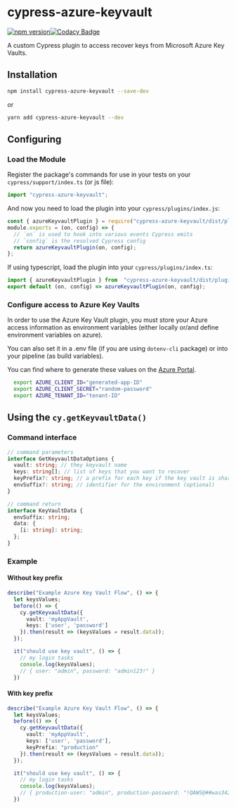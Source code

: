 # cypress-azure-keyvault

[![npm version](https://badge.fury.io/js/cypress-azure-keyvault.svg)](https://badge.fury.io/js/cypress-azure-keyvault)[![Codacy Badge](https://app.codacy.com/project/badge/Grade/80c98201d9d44cedbd999251c609a8f5)](https://www.codacy.com/gh/prma85/cypress-azure-keyvault/dashboard?utm_source=github.com&amp;utm_medium=referral&amp;utm_content=prma85/cypress-azure-keyvault&amp;utm_campaign=Badge_Grade)

A custom Cypress plugin to access recover keys from Microsoft Azure Key Vaults.

## Installation

```bash
npm install cypress-azure-keyvault --save-dev
```

or

```bash
yarn add cypress-azure-keyvault --dev
```

## Configuring

### Load the Module

Register the package's commands for use in your tests on your `cypress/support/index.ts` (or js file):

```ts
import "cypress-azure-keyvault";
```

And now you need to load the plugin into your `cypress/plugins/index.js`:

```js
const { azureKeyvaultPlugin } = require("cypress-azure-keyvault/dist/plugins");
module.exports = (on, config) => {
  // `on` is used to hook into various events Cypress emits
  // `config` is the resolved Cypress config
  return azureKeyvaultPlugin(on, config);
};
```

If using typescript, load the plugin into your `cypress/plugins/index.ts`:

```ts
import { azureKeyvaultPlugin } from  "cypress-azure-keyvault/dist/plugins";
export default (on, config) => azureKeyvaultPlugin(on, config);
```

### Configure access to Azure Key Vaults

In order to use the Azure Key Vault plugin, you must store your Azure access information as environment variables (either locally or/and define environment variables on azure).

You can also set it in a .env file (if you are using `dotenv-cli` package) or into your pipeline (as build variables).

You can find where to generate these values on the [Azure Portal](https://portal.azure.com/).

```bash
  export AZURE_CLIENT_ID="generated-app-ID"
  export AZURE_CLIENT_SECRET="random-password"
  export AZURE_TENANT_ID="tenant-ID"
```

## Using the `cy.getKeyvaultData()`

### Command interface

```ts
// command parameters
interface GetKeyvaultDataOptions {
  vault: string; // they keyvault name
  keys: string[]; // list of keys that you want to recover
  keyPrefix?: string; // a prefix for each key if the key vault is shared or if you prefix your keys by environment (optional)
  envSuffix?: string; // identifier for the environment (optional)
}

// command return
interface KeyVaultData {
  envSuffix: string;
  data: {
    [i: string]: string;
  };
}
```

### Example

#### Without key prefix

```ts
describe("Example Azure Key Vault Flow", () => {
  let keysValues;
  before(() => {
    cy.getKeyvaultData({
      vault: 'myAppVault',
      keys: ['user', 'password']
    }).then(result => (keysValues = result.data));
  });

  it("should use key vault", () => {
    // my login tasks
    console.log(keysValues);
    // { user: "admin", password: "admin123!" }
  })
```

#### With key prefix

```ts
describe("Example Azure Key Vault Flow", () => {
  let keysValues;
  before(() => {
    cy.getKeyvaultData({
      vault: 'myAppVault',
      keys: ['user', 'password'],
      keyPrefix: "production"
    }).then(result => (keysValues = result.data));
  });

  it("should use key vault", () => {
    // my login tasks
    console.log(keysValues);
    // { production-user: "admin", production-password: "!QAWS@##was342" }
  })
```
